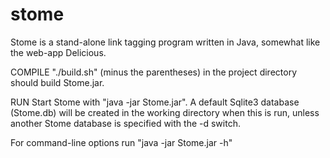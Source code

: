 stome
=====

Stome is a stand-alone link tagging program written in Java, somewhat like the web-app Delicious.

COMPILE
"./build.sh" (minus the parentheses) in the project directory should build Stome.jar.

RUN
Start Stome with "java -jar Stome.jar". A default Sqlite3 database (Stome.db) will be created in the working directory when this is run, unless another Stome database is specified with the -d switch.

For command-line options run "java -jar Stome.jar -h"

